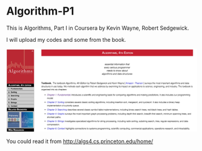 # Algorithm-P1

This is Algorithms, Part I in Coursera by Kevin Wayne, Robert Sedgewick.

I will upload my codes and some from the book.

![image](https://github.com/Byelaney/Algorithm-P1/raw/master/book.png)

You could read it from http://algs4.cs.princeton.edu/home/

